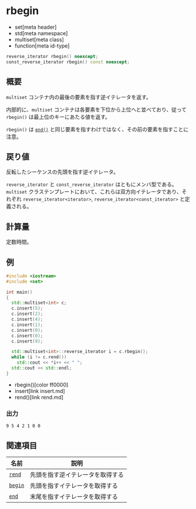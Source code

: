 # rbegin
* set[meta header]
* std[meta namespace]
* multiset[meta class]
* function[meta id-type]

```cpp
reverse_iterator rbegin() noexcept;
const_reverse_iterator rbegin() const noexcept;
```


## 概要
`multiset` コンテナ内の最後の要素を指す逆イテレータを返す。

内部的に、`multiset` コンテナは各要素を下位から上位へと並べており、従って `rbegin()` は最上位のキーにあたる値を返す。

`rbegin()` は [`end()`](end.md) と同じ要素を指すわけではなく、その前の要素を指すことに注意。


## 戻り値
反転したシーケンスの先頭を指す逆イテレータ。

`reverse_iterator` と `const_reverse_iterator` はともにメンバ型である。`multiset` クラステンプレートにおいて、これらは双方向イテレータであり、それぞれ `reverse_iterator<iterator>`, `reverse_iterator<const_iterator>` と定義される。


## 計算量
定数時間。


## 例
```cpp example
#include <iostream>
#include <set>

int main()
{
  std::multiset<int> c;
  c.insert(5);
  c.insert(2);
  c.insert(4);
  c.insert(1);
  c.insert(0);
  c.insert(0);
  c.insert(9);

  std::multiset<int>::reverse_iterator i = c.rbegin();
  while (i != c.rend())
    std::cout << *i++ << " ";
  std::cout << std::endl;
}
```
* rbegin()[color ff0000]
* insert[link insert.md]
* rend()[link rend.md]

### 出力
```
9 5 4 2 1 0 0
```

## 関連項目

| 名前                  | 説明                             |
|-----------------------|----------------------------------|
| [`rend`](rend.md)   | 先頭を指す逆イテレータを取得する |
| [`begin`](begin.md) | 先頭を指すイテレータを取得する   |
| [`end`](end.md)     | 末尾を指すイテレータを取得する   |

